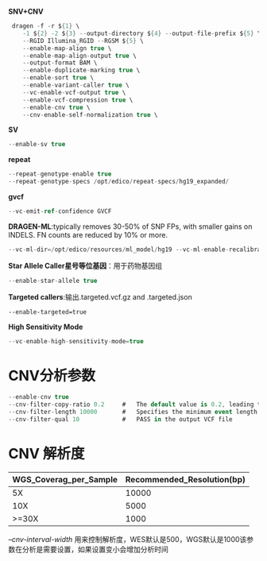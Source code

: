 **SNV+CNV**
```cs
 dragen -f -r ${1} \
    -1 ${2} -2 ${3} --output-directory ${4} --output-file-prefix ${5} \
    --RGID Illumina_RGID --RGSM ${5} \
    --enable-map-align true \
    --enable-map-align-output true \
    --output-format BAM \
    --enable-duplicate-marking true \
    --enable-sort true \
    --enable-variant-caller true \
    --vc-enable-vcf-output true \
    --enable-vcf-compression true \
    --enable-cnv true \
    --cnv-enable-self-normalization true \
```

**SV**
```cs
--enable-sv true
```

**repeat**
```cs
--repeat-genotype-enable true
--repeat-genotype-specs /opt/edico/repeat-specs/hg19_expanded/
```

**gvcf**
```cs
--vc-emit-ref-confidence GVCF
```

**DRAGEN-ML**:typically removes 30-50% of SNP FPs, with smaller gains on INDELS. FN counts are reduced by 10% or more. 
```cs
--vc-ml-dir=/opt/edico/resources/ml_model/hg19 --vc-ml-enable-recalibration=true
```

**Star Allele Caller星号等位基因**：用于药物基因组
```cs
--enable-star-allele true
```

**Targeted callers**:输出<prefix>.targeted.vcf.gz and <prefix>.targeted.json
```
--enable-targeted=true
```

**High Sensitivity Mode**
```cs
--vc-enable-high-sensitivity-mode=true
```

# CNV分析参数
```cs
--enable-cnv true
--cnv-filter-copy-ratio 0.2     #   The default value is 0.2, leading to calls less than CR=0.8 or greater than CR=1.2.
--cnv-filter-length 10000       #   Specifies the minimum event length in bases at which a reported event is marked as PASS in the output VCF file. The default is 10000
--cnv-filter-qual 10            #   PASS in the output VCF file
```
# CNV 解析度
|WGS_Coverag_per_Sample| Recommended_Resolution(bp)|
|-----------|----------|
|5X|10000|
|10X|5000|
|>=30X|1000|
*–cnv-interval-width* 用来控制解析度，WES默认是500，WGS默认是1000该参数在分析是需要设置，如果设置变小会增加分析时间